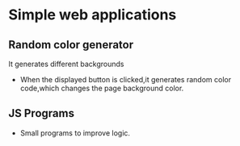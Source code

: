 # Simple web applications

## Random color generator

It generates different backgrounds

- When the displayed button is clicked,it generates random color code,which changes the page background color.

## JS Programs

- Small programs to improve logic.
